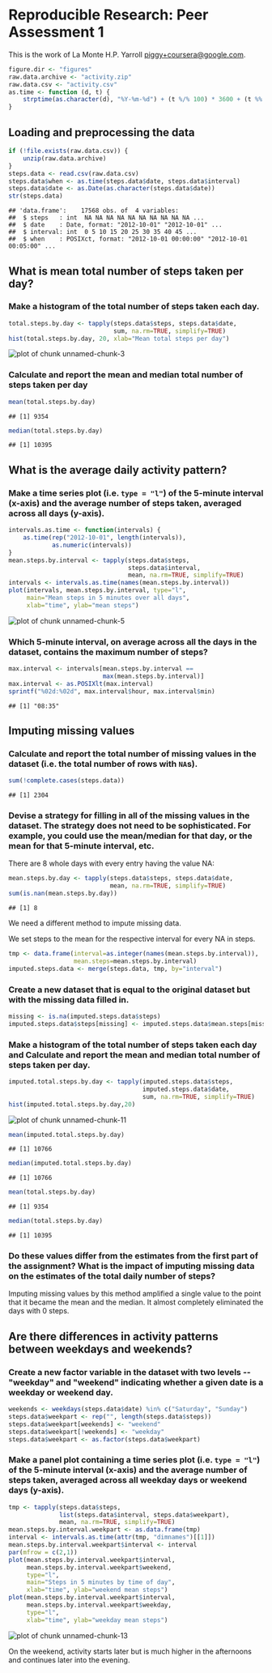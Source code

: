 # Reproducible Research: Peer Assessment 1

This is the work of La Monte H.P. Yarroll <piggy+coursera@google.com>.


```r
figure.dir <- "figures"
raw.data.archive <- "activity.zip"
raw.data.csv <- "activity.csv"
as.time <- function (d, t) {
    strptime(as.character(d), "%Y-%m-%d") + (t %/% 100) * 3600 + (t %% 100) * 60
}
```

## Loading and preprocessing the data

```r
if (!file.exists(raw.data.csv)) {
    unzip(raw.data.archive)
}
steps.data <- read.csv(raw.data.csv)
steps.data$when <- as.time(steps.data$date, steps.data$interval)
steps.data$date <- as.Date(as.character(steps.data$date))
str(steps.data)
```

```
## 'data.frame':	17568 obs. of  4 variables:
##  $ steps   : int  NA NA NA NA NA NA NA NA NA NA ...
##  $ date    : Date, format: "2012-10-01" "2012-10-01" ...
##  $ interval: int  0 5 10 15 20 25 30 35 40 45 ...
##  $ when    : POSIXct, format: "2012-10-01 00:00:00" "2012-10-01 00:05:00" ...
```

## What is mean total number of steps taken per day?

### Make a histogram of the total number of steps taken each day.


```r
total.steps.by.day <- tapply(steps.data$steps, steps.data$date,
                             sum, na.rm=TRUE, simplify=TRUE)
hist(total.steps.by.day, 20, xlab="Mean total steps per day")
```

![plot of chunk unnamed-chunk-3](figure/unnamed-chunk-3.png) 

### Calculate and report the **mean** and **median** total number of steps taken per day


```r
mean(total.steps.by.day)
```

```
## [1] 9354
```

```r
median(total.steps.by.day)
```

```
## [1] 10395
```
## What is the average daily activity pattern?

### Make a time series plot (i.e. `type = "l"`) of the 5-minute interval (x-axis) and the average number of steps taken, averaged across all days (y-axis).


```r
intervals.as.time <- function(intervals) {
    as.time(rep("2012-10-01", length(intervals)),
            as.numeric(intervals))
}
mean.steps.by.interval <- tapply(steps.data$steps,
                                 steps.data$interval,
                                 mean, na.rm=TRUE, simplify=TRUE)
intervals <- intervals.as.time(names(mean.steps.by.interval))
plot(intervals, mean.steps.by.interval, type="l",
     main="Mean steps in 5 minutes over all days",
     xlab="time", ylab="mean steps")
```

![plot of chunk unnamed-chunk-5](figure/unnamed-chunk-5.png) 

### Which 5-minute interval, on average across all the days in the dataset, contains the maximum number of steps?

```r
max.interval <- intervals[mean.steps.by.interval ==
                          max(mean.steps.by.interval)]
max.interval <- as.POSIXlt(max.interval)
sprintf("%02d:%02d", max.interval$hour, max.interval$min)
```

```
## [1] "08:35"
```
## Imputing missing values

### Calculate and report the total number of missing values in the dataset (i.e. the total number of rows with `NA`s).


```r
sum(!complete.cases(steps.data))
```

```
## [1] 2304
```

### Devise a strategy for filling in all of the missing values in the dataset. The strategy does not need to be sophisticated. For example, you could use the mean/median for that day, or the mean for that 5-minute interval, etc.

There are 8 whole days with every entry having the value NA:

```r
mean.steps.by.day <- tapply(steps.data$steps, steps.data$date,
                            mean, na.rm=TRUE, simplify=TRUE)
sum(is.nan(mean.steps.by.day))
```

```
## [1] 8
```
We need a different method to impute missing data.

We set steps to the mean for the respective interval for every NA in steps.

```r
tmp <- data.frame(interval=as.integer(names(mean.steps.by.interval)),
                  mean.steps=mean.steps.by.interval)
imputed.steps.data <- merge(steps.data, tmp, by="interval")
```

### Create a new dataset that is equal to the original dataset but with the missing data filled in.


```r
missing <- is.na(imputed.steps.data$steps)
imputed.steps.data$steps[missing] <- imputed.steps.data$mean.steps[missing]
```

### Make a histogram of the total number of steps taken each day and Calculate and report the **mean** and **median** total number of steps taken per day.


```r
imputed.total.steps.by.day <- tapply(imputed.steps.data$steps,
                                     imputed.steps.data$date,
                                     sum, na.rm=TRUE, simplify=TRUE)
hist(imputed.total.steps.by.day,20)
```

![plot of chunk unnamed-chunk-11](figure/unnamed-chunk-11.png) 

```r
mean(imputed.total.steps.by.day)
```

```
## [1] 10766
```

```r
median(imputed.total.steps.by.day)
```

```
## [1] 10766
```

```r
mean(total.steps.by.day)
```

```
## [1] 9354
```

```r
median(total.steps.by.day)
```

```
## [1] 10395
```

### Do these values differ from the estimates from the first part of the assignment? What is the impact of imputing missing data on the estimates of the total daily number of steps?

Imputing missing values by this method amplified a single value to the
point that it became the mean and the median. It almost completely eliminated
the days with 0 steps.

## Are there differences in activity patterns between weekdays and weekends?

### Create a new factor variable in the dataset with two levels -- "weekday" and "weekend" indicating whether a given date is a weekday or weekend day.


```r
weekends <- weekdays(steps.data$date) %in% c("Saturday", "Sunday")
steps.data$weekpart <- rep("", length(steps.data$steps))
steps.data$weekpart[weekends] <- "weekend"
steps.data$weekpart[!weekends] <- "weekday"
steps.data$weekpart <- as.factor(steps.data$weekpart)
```
### Make a panel plot containing a time series plot (i.e. `type = "l"`) of the 5-minute interval (x-axis) and the average number of steps taken, averaged across all weekday days or weekend days (y-axis).


```r
tmp <- tapply(steps.data$steps,
              list(steps.data$interval, steps.data$weekpart),
              mean, na.rm=TRUE, simplify=TRUE)
mean.steps.by.interval.weekpart <- as.data.frame(tmp)
interval <- intervals.as.time(attr(tmp, "dimnames")[[1]])
mean.steps.by.interval.weekpart$interval <- interval
par(mfrow = c(2,1))
plot(mean.steps.by.interval.weekpart$interval,
     mean.steps.by.interval.weekpart$weekend,
     type="l",
     main="Steps in 5 minutes by time of day",
     xlab="time", ylab="weekend mean steps")
plot(mean.steps.by.interval.weekpart$interval,
     mean.steps.by.interval.weekpart$weekday,
     type="l",
     xlab="time", ylab="weekday mean steps")
```

![plot of chunk unnamed-chunk-13](figure/unnamed-chunk-13.png) 

On the weekend, activity starts later but is much higher in the
afternoons and continues later into the evening.
